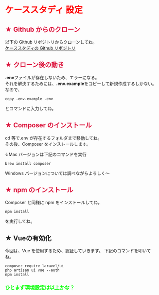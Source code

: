 <h1 style="color: red">ケーススタディ 設定</h1>

<h2 style="color: crimson"> ★ Github からのクローン</h2>

以下の Github リポジトリからクローンしてね。  
[ケーススタディの Github リポジトリ](https://github.com/Sigoku14/case4)

<h2 style="color: crimson"> ★ クローン後の動き</h2>

**.env**ファイルが存在しないため、エラーになる。  
それを解決するためには、**.env.example**をコピーして新規作成するしかない。
なので、

```
copy .env.example .env
```

とコマンドに入力してね。

<h2 style="color: crimson"> ★ Composer のインストール</h2>

cd 等で.env が存在するフォルダまで移動してね。  
その後、Composer をインストールします。

↓Mac バージョンは下記のコマンドを実行

```
brew install composer
```

Windows バージョンについては調べながらよろしく〜

<h2 style="color: crimson"> ★ npm のインストール</h2>

Composer と同様に npm をインストールしてね。

```
npm install
```

を実行してね。

<h2> ★ Vueの有効化</h2>

今回は、Vue を使用するため、認証していきます。
下記のコマンドを叩いてね。

```
composer require laravel/ui
php artisan ui vue --auth
npm install
```

<h3 style="color: lime"> ひとまず環境設定は以上かな？</h3>

